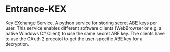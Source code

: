 # Entrance-KEX

Key EXchange Service. A python service for storing secret ABE keys per user. This service enables different software clients (WebBrowser or e.g. a native Windows C# Client) to use the same secret ABE key. The clients have to use the OAuth 2 procotol to get the user-specific ABE key for a decryption.
